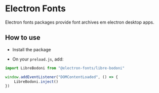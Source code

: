 # Electron Fonts

Electron fonts packages provide font archives em electron desktop apps.

## How to use

* Install the package

* On your `preload.js`, add:

```ts
import LibreBodoni from "@electron-fonts/libre-bodoni"

window.addEventListener("DOMContentLoaded", () => {
    LibreBodoni.inject()
})
```